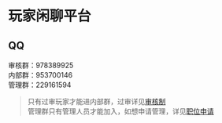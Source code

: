 # 玩家闲聊平台

## QQ

审核群：978389925  
内部群：953700146  
管理群：229161594

> 只有过审玩家才能进内部群，过审详见[审核制](rule/gs.md)  
管理群只有管理人员才能加入，如想申请管理，详见[职位申请](rule/apply.md)
